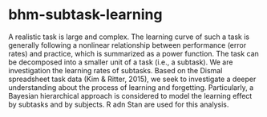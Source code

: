 # bhm-subtask-learning
A realistic task is large and complex. The learning curve of such a task is generally following a nonlinear relationship between performance (error rates) and practice, which is summarized as a power function. The task can be decomposed into a smaller unit of a task (i.e., a subtask). We are investigation the learning rates of subtasks. 
Based on the Dismal spreadsheet task data (Kim & Ritter, 2015), we seek to investigate a deeper understanding about the process of learning and forgetting. Particularly, a Bayesian hierarchical approach is considered to model the learning effect by subtasks and by subjects. R adn Stan are used for this analysis.

